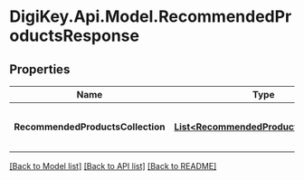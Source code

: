 # DigiKey.Api.Model.RecommendedProductsResponse
## Properties

Name | Type | Description | Notes
------------ | ------------- | ------------- | -------------
**RecommendedProductsCollection** | [**List&lt;RecommendedProductsCollection&gt;**](RecommendedProductsCollection.md) | The list of RecommendedProductsCollections - each containing a Product and its recommendations. | [optional] 

[[Back to Model list]](../README.md#documentation-for-models) [[Back to API list]](../README.md#documentation-for-api-endpoints) [[Back to README]](../README.md)

